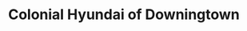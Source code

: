 ---
title: "Colonial Hyundai of Downingtown"
url: /downingtown/colonial-hyundai-of-downingtown/
shop: Autohaus
---